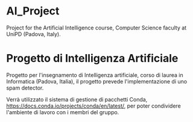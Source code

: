 # AI_Project
Project for the Artificial Intelligence course, Computer Science faculty at UniPD (Padova, Italy).


# Progetto di Intelligenza Artificiale 
Progetto per l'insegnamento di Intelligenza artificiale, corso di laurea in Informatica (Padova, Italia), 
il progetto prevede l'implementazione di uno spam detector. 

Verrà utilizzato il sistema di gestione di pacchetti Conda, https://docs.conda.io/projects/conda/en/latest/, per poter condividere l'ambiente di lavoro con i membri del gruppo. 
